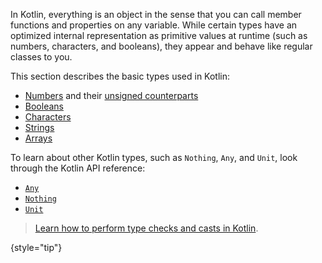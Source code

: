 [//]: # (title: Basic types)

In Kotlin, everything is an object in the sense that you can call member functions and properties on any variable.
While certain types have an optimized internal representation as primitive values at runtime (such as numbers, characters, and booleans),
they appear and behave like regular classes to you.

This section describes the basic types used in Kotlin:

* [Numbers](numbers.md) and their [unsigned counterparts](unsigned-integer-types.md)
* [Booleans](booleans.md)
* [Characters](characters.md)
* [Strings](strings.md)
* [Arrays](arrays.md)

To learn about other Kotlin types, such as `Nothing`, `Any`, and `Unit`, look through the Kotlin API reference:

* [`Any`](https://kotlinlang.org/api/latest/jvm/stdlib/kotlin/-any/)
* [`Nothing`](https://kotlinlang.org/api/latest/jvm/stdlib/kotlin/-nothing.html)
* [`Unit`](https://kotlinlang.org/api/latest/jvm/stdlib/kotlin/-unit/)

> [Learn how to perform type checks and casts in Kotlin](typecasts.md).
>
{style="tip"}